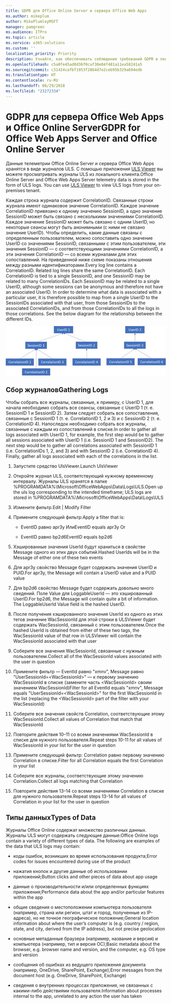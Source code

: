 ```yaml
---
title: GDPR для Office Online Server и сервера Office Web Apps
ms.author: mikeplum
author: MikePlumleyMSFT
manager: pamgreen
ms.audience: ITPro
ms.topic: article
ms.service: o365-solutions
ms.custom: ''
localization_priority: Priority
description: Узнайте, как обеспечивать соблюдение требований GDPR в локальном развертывании Exchange Server.
ms.openlocfilehash: c5a0fe45ad0d36f0caf30e04f481a11ea58241a5
ms.sourcegitcommit: c31424cafbf1953f2864d7e2ceb95b329a694edb
ms.translationtype: HT
ms.contentlocale: ru-RU
ms.lasthandoff: 08/29/2018
ms.locfileid: "23272334"
---
```

# <a name="gdpr-for-office-web-apps-server-and-office-online-server"></a><span data-ttu-id="55a9b-103">GDPR для сервера Office Web Apps и Office Online Server</span><span class="sxs-lookup"><span data-stu-id="55a9b-103">GDPR for Office Web Apps Server and Office Online Server</span></span>

<span data-ttu-id="55a9b-p101">Данные телеметрии Office Online Server и сервера Office Web Apps хранятся в виде журналов ULS. С помощью приложения [ULS Viewer](https://www.microsoft.com/en-us/download/details.aspx?id=44020) вы можете просматривать журналы ULS из локального клиента.</span><span class="sxs-lookup"><span data-stu-id="55a9b-p101">Office Online Server and Office Web Apps Server telemetry data is stored in the form of ULS logs. You can use [ULS Viewer](https://www.microsoft.com/en-us/download/details.aspx?id=44020) to view ULS logs from your on-premises tenant.</span></span>

<span data-ttu-id="55a9b-p102">Каждая строка журнала содержит CorrelationID. Связанные строки журнала имеют одинаковое значение CorrelationID. Каждое значение CorrelationID привязано к одному значению SessionID, а одно значение SessionID может быть связано с несколькими значениями CorrelationID. Каждое значение SessionID может быть связано с одним UserID, но некоторые сеансы могут быть анонимными (с ними не связано значение UserID). Чтобы определить, какие данные связаны с определенным пользователем, можно сопоставить одно значение UserID со значениями SessionID, связанными с этим пользователем, эти значения SessionID — с соответствующими значениями CorrelationID, а эти значения CorrelationID — со всеми журналами для этих сопоставлений. На приведенной ниже схеме показаны отношения между разными идентификаторами.</span><span class="sxs-lookup"><span data-stu-id="55a9b-p102">Every log line contains a CorrelationID. Related log lines share the same CorrelationID. Each CorrelationID is tied to a single SessionID, and one SessionID may be related to many CorrelationIDs. Each SessionID may be related to a single UserID, although some sessions can be anonymous and therefore not have an associated UserID. In order to determine what data is associated with a particular user, it is therefore possible to map from a single UserID to the SessionIDs associated with that user, from those SessionIDs to the associated CorrelationIDs, and from those CorrelationIDs to all the logs in those correlations. See the below diagram for the relationship between the different IDs.</span></span>

![](media/gdpr-for-office-online-server-image1.jpg)

## <a name="gathering-logs"></a><span data-ttu-id="55a9b-112">Сбор журналов</span><span class="sxs-lookup"><span data-stu-id="55a9b-112">Gathering Logs</span></span>

<span data-ttu-id="55a9b-p103">Чтобы собрать все журналы, связанные, к примеру, с UserID 1, для начала необходимо собрать все сеансы, связанные с UserID 1 (т. е. SessionID 1 и SessionID 2). Затем следует собрать все сопоставления, связанные с SessionID 1 (т. е. CorrelationID 1, 2 и 3) и с SessionID 2 (т. е. CorrelationID 4). Напоследок необходимо собрать все журналы, связанные с каждым из сопоставлений в списке.</span><span class="sxs-lookup"><span data-stu-id="55a9b-p103">In order to gather all logs associated with UserID 1, for example, the first step would be to gather all sessions associated with UserID 1 (i.e. SessionID 1 and SessionID2). The next step would be to gather all correlations associated with SessionID 1 (i.e. CorrelationIDs 1, 2, and 3) and with SessionID 2 (i.e. CorrelationID 4). Finally, gather all logs associated with each of the correlations in the list.</span></span>

1.  <span data-ttu-id="55a9b-116">Запустите средство UlsViewer.</span><span class="sxs-lookup"><span data-stu-id="55a9b-116">Launch UlsViewer</span></span>

2.  <span data-ttu-id="55a9b-117">Откройте журнал ULS, соответствующий нужному временному интервалу. Журналы ULS хранятся в папке %PROGRAMDATA%\\Microsoft\\OfficeWebApps\\Data\\Logs\\ULS.</span><span class="sxs-lookup"><span data-stu-id="55a9b-117">Open up the uls log corresponding to the intended timeframe; ULS logs are stored in %PROGRAMDATA%\\Microsoft\\OfficeWebApps\\Data\\Logs\\ULS</span></span>

3.  <span data-ttu-id="55a9b-118">Измените фильтр.</span><span class="sxs-lookup"><span data-stu-id="55a9b-118">Edit | Modify Filter</span></span>

4.  <span data-ttu-id="55a9b-119">Примените следующий фильтр:</span><span class="sxs-lookup"><span data-stu-id="55a9b-119">Apply a filter that is:</span></span>

    -   <span data-ttu-id="55a9b-120">EventID равно apr3y Или</span><span class="sxs-lookup"><span data-stu-id="55a9b-120">EventID equals apr3y Or</span></span>

    -   <span data-ttu-id="55a9b-121">EventID равно bp2d6</span><span class="sxs-lookup"><span data-stu-id="55a9b-121">EventID equals bp2d6</span></span>

5.  <span data-ttu-id="55a9b-122">Хэшированные значения UserId будут храниться в свойстве Message одного из этих двух событий.</span><span class="sxs-lookup"><span data-stu-id="55a9b-122">Hashed UserIds will be in the Message of either one of these two events</span></span>

6.  <span data-ttu-id="55a9b-123">Для apr3y свойство Message будет содержать значения UserID и PUID.</span><span class="sxs-lookup"><span data-stu-id="55a9b-123">For apr3y, the Message will contain a UserID value and a PUID value</span></span>

7.  <span data-ttu-id="55a9b-p104">Для bp2d6 свойство Message будет содержать довольно много сведений. Поле Value для LoggableUserId — это хэшированный UserID.</span><span class="sxs-lookup"><span data-stu-id="55a9b-p104">For bp2d6, the Message will contain quite a bit of information. The LoggableUserId Value field is the hashed UserID.</span></span>

8.  <span data-ttu-id="55a9b-126">После получения хэшированного значения UserId из одного из этих тегов значение WacSessionId для этой строки в ULSViewer будет содержать WacSessionId, связанный с этим пользователем.</span><span class="sxs-lookup"><span data-stu-id="55a9b-126">Once the hashed UserId is obtained from either of these two tags, the WacSessionId value of that row in ULSViewer will contain the WacSessionId associated with that user</span></span>

9.  <span data-ttu-id="55a9b-127">Соберите все значения WacSessionId, связанные с нужным пользователем.</span><span class="sxs-lookup"><span data-stu-id="55a9b-127">Collect all of the WacSessionId values associated with the user in question</span></span>

10. <span data-ttu-id="55a9b-128">Примените фильтр — EventId равно "xmnv", Message равно "UserSessionId=\<WacSessionId\>" — к первому значению WacSessionId в списке (замените часть \<WacSessionId\> своим значением WacSessionId)</span><span class="sxs-lookup"><span data-stu-id="55a9b-128">Filter for all EventId equals "xmnv", Message equals "UserSessionId=\<WacSessionId\>" for the first WacSessionId in the list (replacing the \<WacSessionId\> part of the filter with your WacSessionId)</span></span>

11. <span data-ttu-id="55a9b-129">Соберите все значения свойств Correlation, соответствующие этому WacSessionId.</span><span class="sxs-lookup"><span data-stu-id="55a9b-129">Collect all values of Correlation that match that WacSessionId</span></span>

12. <span data-ttu-id="55a9b-130">Повторите действия 10–11 со всеми значениями WacSessionId в списке для нужного пользователя.</span><span class="sxs-lookup"><span data-stu-id="55a9b-130">Repeat steps 10-11 for all values of WacSessionId in your list for the user in question</span></span>

13. <span data-ttu-id="55a9b-131">Примените следующий фильтр: Correlation равно первому значению Correlation в списке.</span><span class="sxs-lookup"><span data-stu-id="55a9b-131">Filter for all Correlation equals the first Correlation in your list</span></span>

14. <span data-ttu-id="55a9b-132">Соберите все журналы, соответствующие этому значению Correlation.</span><span class="sxs-lookup"><span data-stu-id="55a9b-132">Collect all logs matching that Correlation</span></span>

15. <span data-ttu-id="55a9b-133">Повторите действия 13–14 со всеми значениями Correlation в списке для нужного пользователя.</span><span class="sxs-lookup"><span data-stu-id="55a9b-133">Repeat steps 13-14 for all values of Correlation in your list for the user in question</span></span>

## <a name="types-of-data"></a><span data-ttu-id="55a9b-134">Типы данных</span><span class="sxs-lookup"><span data-stu-id="55a9b-134">Types of Data</span></span>

<span data-ttu-id="55a9b-p105">Журналы Office Online содержат множество различных данных. Журналы ULS могут содержать следующие данные:</span><span class="sxs-lookup"><span data-stu-id="55a9b-p105">Office Online logs contain a variety of different types of data. The following are examples of the data that ULS logs may contain:</span></span>

-   <span data-ttu-id="55a9b-137">коды ошибок, возникших во время использования продукта;</span><span class="sxs-lookup"><span data-stu-id="55a9b-137">Error codes for issues encountered during use of the product</span></span>

-   <span data-ttu-id="55a9b-138">нажатия кнопок и другие данные об использовании приложений;</span><span class="sxs-lookup"><span data-stu-id="55a9b-138">Button clicks and other pieces of data about app usage</span></span>

-   <span data-ttu-id="55a9b-139">данные о производительности и/или определенных функциях приложения;</span><span class="sxs-lookup"><span data-stu-id="55a9b-139">Performance data about the app and/or particular features within the app</span></span>

-   <span data-ttu-id="55a9b-140">общие сведения о местоположении компьютера пользователя (например, страна или регион, штат и город, полученные из IP-адреса), но не точное географическое положение;</span><span class="sxs-lookup"><span data-stu-id="55a9b-140">General location information about where the user’s computer is (e.g. country / region, state, and city, derived from the IP address), but not precise geolocation</span></span>

-   <span data-ttu-id="55a9b-141">основные метаданные браузера (например, название и версия) и компьютера (например, тип и версия ОС);</span><span class="sxs-lookup"><span data-stu-id="55a9b-141">Basic metadata about the browser, e.g. browser name and version, and the computer, e.g. OS type and version</span></span>

-   <span data-ttu-id="55a9b-142">сообщения об ошибках из ведущего приложения документа (например, OneDrive, SharePoint, Exchange);</span><span class="sxs-lookup"><span data-stu-id="55a9b-142">Error messages from the document host (e.g. OneDrive, SharePoint, Exchange)</span></span>

-   <span data-ttu-id="55a9b-143">сведения о внутренних процессах приложения, не связанных с какими-либо действиями пользователя.</span><span class="sxs-lookup"><span data-stu-id="55a9b-143">Information about processes internal to the app, unrelated to any action the user has taken</span></span>
